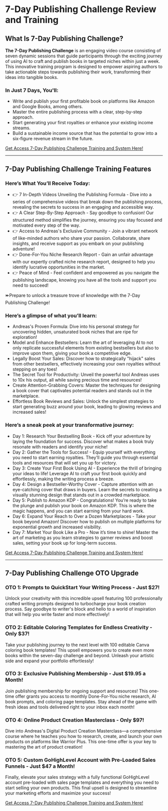 # 7-Day Publishing Challenge Review and Training

## What Is 7-Day Publishing Challenge?
**The 7-Day Publishing Challenge** is an engaging video course consisting of seven dynamic sessions that guide participants through the exciting journey of using AI to craft and publish books in targeted niches within just a week. This innovative training program is designed to empower aspiring authors to take actionable steps towards publishing their work, transforming their ideas into tangible books.

### In Just 7 Days, You'll:
- Write and publish your first profitable book on platforms like Amazon and Google Books, among others.
- Master the entire publishing process with a clear, step-by-step approach.
- Start generating your first royalties or enhance your existing income streams.
- Build a sustainable income source that has the potential to grow into a six-figure revenue stream in the future.

[Get Access 7-Day Publishing Challenge Training and System Here!](https://warriorplus.com/o2/a/xkmyttx/0)

---

## 7-Day Publishing Challenge Training Features 

### Here’s What You’ll Receive Today:

- 👉 7 In-Depth Videos Unveiling the Publishing Formula - 
Dive into a series of comprehensive videos that break down the publishing process, revealing the secrets to success in an engaging and accessible way.
- 👉 A Clear Step-By-Step Approach - 
Say goodbye to confusion! Our structured method simplifies the journey, ensuring you stay focused and motivated every step of the way.
- 👉 Access to Andreas's Exclusive Community - 
Join a vibrant network of like-minded authors who share your passion. Collaborate, share insights, and receive support as you embark on your publishing adventure!
- 👉 Done-For-You Niche Research Report - 
Gain an unfair advantage with our expertly crafted niche research report, designed to help you identify lucrative opportunities in the market.
- 👉 Peace of Mind - 
Feel confident and empowered as you navigate the publishing landscape, knowing you have all the tools and support you need to succeed!

⏩Prepare to unlock a treasure trove of knowledge with the 7-Day Publishing Challenge! 


### Here’s a glimpse of what you’ll learn:

- Andreas's Proven Formula: Dive into his personal strategy for uncovering hidden, unsaturated book niches that are ripe for exploration!
- Model and Enhance Bestsellers: Learn the art of leveraging AI to not only replicate successful elements from existing bestsellers but also to improve upon them, giving your book a competitive edge.
- Legally Boost Your Sales: Discover how to strategically "hijack" sales from other bestsellers, effectively increasing your own royalties without stepping on any toes!
- The Secret Tool for Productivity: Unveil the powerful tool Andreas uses to 10x his output, all while saving precious time and resources!
- Create Attention-Grabbing Covers: Master the techniques for designing a book cover that captivates potential readers and stands out in the marketplace.
- Effortless Book Reviews and Sales: Unlock the simplest strategies to start generating buzz around your book, leading to glowing reviews and increased sales!

### Here’s a sneak peek at your transformative journey:

- Day 1: Research Your Bestselling Book - Kick off your adventure by laying the foundation for success. Discover what makes a book truly resonate with readers and identify your niche!
- Day 2: Gather the Tools for Success! - Equip yourself with everything you need to start earning royalties. They’ll guide you through essential tools and resources that will set you up for victory.
- Day 3: Create Your First Book Using AI - Experience the thrill of bringing your ideas to life! Leverage AI to craft your first book quickly and effortlessly, making the writing process a breeze.
- Day 4: Design a Bestseller-Worthy Cover - Capture attention with an eye-catching cover that draws in buyers. Learn the secrets to creating a visually stunning design that stands out in a crowded marketplace.
- Day 5: Publish to Amazon KDP - Congratulations! You’re ready to take the plunge and publish your book on Amazon KDP. This is where the magic happens, and you can start earning from your hard work.
- Day 6: Expand Your Reach to Over a Dozen Marketplaces - Take your book beyond Amazon! Discover how to publish on multiple platforms for exponential growth and increased visibility.
- Day 7: Market Your Book Like a Pro - Now it’s time to shine! Master the art of marketing as you learn strategies to garner reviews and boost sales, setting your book up for long-term success.

[Get Access 7-Day Publishing Challenge Training and System Here!](https://warriorplus.com/o2/a/xkmyttx/0)

---

## 7-Day Publishing Challenge OTO Upgrade

### OTO 1: Prompts to QuickStart Your Writing Process - Just $27!
Unlock your creativity with this incredible upsell featuring 100 professionally crafted writing prompts designed to turbocharge your book creation process. Say goodbye to writer's block and hello to a world of inspiration that will help you write faster and more effectively!

### OTO 2: Editable Coloring Templates for Endless Creativity - Only $37!
Take your publishing journey to the next level with 100 editable Canva coloring book templates! This upsell empowers you to create even more books within the seven-day challenge and beyond. Unleash your artistic side and expand your portfolio effortlessly!

### OTO 3: Exclusive Publishing Membership - Just $19.95 a Month!
Join publishing membership for ongoing support and resources! This one-time offer grants you access to monthly Done-For-You niche research, AI book prompts, and coloring page templates. Stay ahead of the game with fresh ideas and tools delivered right to your inbox each month!

### OTO 4: Online Product Creation Masterclass - Only $97!
Dive into Andreas's Digital Product Creation Masterclass—a comprehensive course where he teaches you how to research, create, and launch your own products on platforms like Warrior Plus. This one-time offer is your key to mastering the art of product creation!

### OTO 5: Custom GoHighLevel Account with Pre-Loaded Sales Funnels - Just $47 a Month!
Finally, elevate your sales strategy with a fully functional GoHighLevel account pre-loaded with sales page templates and everything you need to start selling your own products. This final upsell is designed to streamline your marketing efforts and maximize your success!

[Get Access 7-Day Publishing Challenge Training and System Here!](https://warriorplus.com/o2/a/xkmyttx/0)
